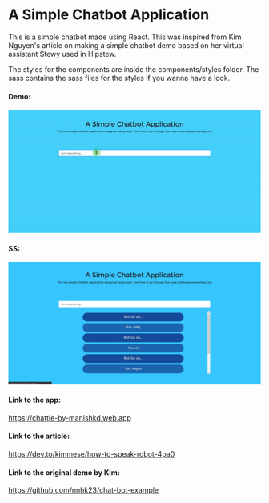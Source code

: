 # A Simple Chatbot Application

This is a simple chatbot made using React. This was inspired from Kim Nguyen's article on making a simple chatbot demo based on her virtual assistant Stewy used in Hipstew.

The styles for the components are inside the components/styles folder. The sass contains the sass files for the styles if you wanna have a look.

#### Demo:

![demo](public/demo.gif)

#### SS:

![image](public/ss.jpg)

#### Link to the app:

https://chattie-by-manishkd.web.app

#### Link to the article:

https://dev.to/kimmese/how-to-speak-robot-4pa0

#### Link to the original demo by Kim:

https://github.com/nnhk23/chat-bot-example